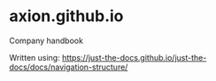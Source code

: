 # axion.github.io
Company handbook

Written using: https://just-the-docs.github.io/just-the-docs/docs/navigation-structure/
